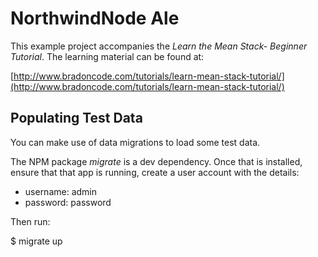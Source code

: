 # NorthwindNode Ale

This example project accompanies the _Learn the Mean Stack- Beginner Tutorial_. The learning material can be found at:

[http://www.bradoncode.com/tutorials/learn-mean-stack-tutorial/](http://www.bradoncode.com/tutorials/learn-mean-stack-tutorial/)


## Populating Test Data

You can make use of data migrations to load some test data.

The NPM package _migrate_ is a dev dependency. Once that is installed, ensure that that app is running, create a user account with the details:

* username: admin
* password: password

Then run:

$ migrate up

